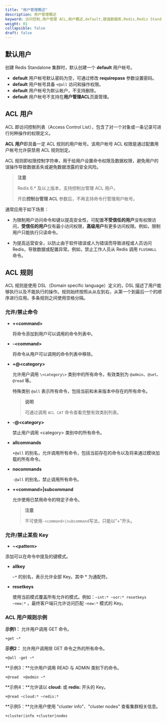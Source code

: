 ```yaml
---
title: "用户管理概述"
description: 用户管理概述
keyword: 访问控制,用户管理 ACL,用户概述,default,键值数据库,Redis,Redis Standalone,数据库
weight: 01
collapsible: false
draft: false
---
```


## 默认用户

创建 Redis Standalone 集群时，默认创建一个 **default** 用户帐号。

- **default** 用户帐号默认密码为空，可通过修改 **requirepass** 参数设置密码。
- **default** 用户帐号具备 `+@all` 访问和操作权限。
- **default** 用户帐号为默认帐户，不支持删除。
- **default** 用户帐号不支持在**用户管理ACL**页面管理。

## ACL 用户

ACL 即访问控制列表（Access Control List），包含了对一个对象或一条记录可进行何种操作的权限定义。

**ACL 用户**即具备一定 ACL 规则的用户帐号。该用户帐号 ACL 权限是通过配置用户帐号允许获禁用 ACL 规则划定。

ACL 规则即权限控制字符串，用于给用户设置命令权限及数据权限，避免用户的误操作导致数据丢失或避免数据泄露的安全风险。

> **注意**
>
> Redis 6.* 及以上版本，支持控制台管理 ACL 用户。
> 
> 开启**控制台管理 ACL** 参数后，不再支持命令行管理用户帐号。

通常应用于如下场景：

- 为限制用户访问命令和键以提高安全性，可配置**不受信任的用户**没有权限访问，**受信任的用户**仅有最小访问权限，**高级用户**有更多访问权限。例如，限制用户只能执行只读命令。

- 为提高运营安全，以防止由于软件错误或人为错误而导致进程或人员访问 Redis，导致数据或配置异常。例如，禁止工作人员从 Redis 调用 `FLUSHALL` 命令。

## ACL 规则

ACL 规则是使用 DSL（Domain specific language）定义的，DSL 描述了用户能够执行以及不能执行的操作。规则始终按照从从左到右，从第一个到最后一个的顺序进行应用。多条规则之间使用空格分隔。

### 允许/禁止命令

- **+<command\>**
  
  将命令添加到用户可以调用的命令列表中。

- **-\<command\>**
  
  将命令从用户可以调用的命令列表中移除。

- **+@\<category\>**
  
  允许用户调用 `\<category\>` 类别中的所有命令，有效类别为 `@admin`、`@set`、`@read` 等。
  
  特殊类别 `@all` 表示所有命令，包括当前和未来版本中存在的所有命令。

  > **说明**
  >
  > 可通过调用 `ACL CAT` 命令查看完整有效类别列表。

- **-@\<category\>**
  
  禁止用户调用 \<category\> 类别中的所有命令。

- **allcommands**
  
  `+@all` 的别名，允许调用所有命令，包括当前存在的命令以及将来通过模块加载的所有命令。

- **nocommands**
  
  `-@all` 的别名，禁止调用所有命令。

- **+\<command\>|subcommand**
  
  允许使用已禁用命令的特定子命令。

  > **注意**
  >
  > 不可使用`-<command>|subcommand`写法，只能以“+”开头。

### 允许/禁止某些 Key

-  **~\<pattern\>**

  添加可以在命令中提及的键模式。

- **allkey**
  
  `~*` 的别名，表示允许全部 Key。其中 * 为通配符。

- **resetkeys**
  
  使用当前模式覆盖所有允许的模式。例如：`~int:* ~sor:* resetkeys ~new:*` ，最终客户端只允许访问匹配 `~new:*` 模式的 Key。

### ACL 用户规则示例

**示例1：** 允许用户调用 GET 命令。

```text
+get ~*
```

**示例2：** 允许用户调用除 GET 命令之外的所有命令。

```text
+@all -get ~*
```

**示例3：**允许用户调用 READ 与 ADMIN 类别下的命令。

```text
+@read  +@admin ~*
```

**示例4：**允许读以 **cloud:** 或 **redis:** 开头的 Key。

```text
+@read ~cloud:* ~redis:*
```

**示例5：**允许用户使用 "cluster info"、"cluster nodes" 查看集群相关信息。

```text
+cluster|info +cluster|nodes
```
